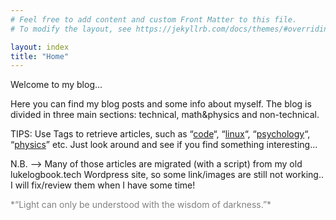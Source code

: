 ```yaml
---
# Feel free to add content and custom Front Matter to this file.
# To modify the layout, see https://jekyllrb.com/docs/themes/#overriding-theme-defaults

layout: index
title: "Home"
---
```

Welcome to my blog...

Here you can find my blog posts and some info about myself. The blog is divided in three main sections: technical, math&amp;physics and non-technical.

TIPS: Use Tags to retrieve articles, such as “[code](/_tags/code/)“, “[linux](/_tags/linux/)“, “[psychology](/_tags/psychology/)“, “[physics](/_tags/physics/)” etc. Just look around and see if you find something interesting…

N.B. --> Many of those articles are migrated (with a script) from my old lukelogbook.tech Wordpress site, so some link/images are still not working.. I will fix/review them when I have some time!


<span style="color: grey;">  
*“Light can only be understood with the wisdom of darkness.”*   
</span>